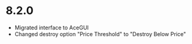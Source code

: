 # 8.2.0

- Migrated interface to AceGUI
- Changed destroy option "Price Threshold" to "Destroy Below Price"
